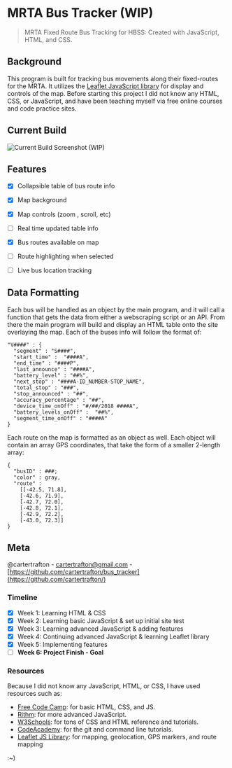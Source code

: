 # MRTA Bus Tracker (WIP)
>MRTA Fixed Route Bus Tracking for HBSS: Created with JavaScript, HTML, and CSS.

## Background
This program is built for tracking bus movements along their fixed-routes for the MRTA.
It utilizes the [Leaflet JavaScript library](https://github.com/Leaflet/Leaflet)
for display and controls of the map. Before starting this project I did not know any HTML, CSS, or JavaScript, and have been teaching myself via free online courses and code practice sites.

## Current Build
![Current Build Screenshot (WIP)](https://i.imgur.com/6K9sdfF.png)

## Features
- [x] Collapsible table of bus route info
- [x] Map background
- [x] Map controls (zoom , scroll, etc)
- [ ] Real time updated table info
- [x] Bus routes available on map
- [ ] Route highlighting when selected
- [ ] Live bus location tracking


## Data Formatting
Each bus will be handled as an object by the main program, and it will call a function that gets the data from either a webscraping script or an API. From there the main program will build and display an HTML table onto the site overlaying the map. Each of the buses info will follow the format of:

```
"V####" : {
  "segment" : "S####",
  "start_time" :  "####A",
  "end_time" : "####P",
  "last_announce" : "####A",
  "battery_level" : "##%",
  "next_stop" : "####A-ID_NUMBER-STOP_NAME",
  "total_stop" : "###",
  "stop_announced" : "##",
  "accuracy_percentage" : "##",
  "device_time_onOff" : "#/##/2018 ####A",
  "battery_levels_onOff" :  "##%",
  "segment_time_onOff" : "####A"
}
```

Each route on the map is formatted as an object as well. Each object will contain an array GPS coordinates, that take the form of a smaller 2-length array:

```
{
  "busID" : ###;
  "color" : gray,
  "route" :
    [[-42.5, 71.8],
  	[-42.6, 71.9],
  	[-42.7, 72.0],
  	[-42.8, 72.1],
  	[-42.9, 72.2],
  	[-43.0, 72.3]]
}
```


## Meta
@cartertrafton - cartertrafton@gmail.com - [https://github.com/cartertrafton/bus_tracker](https://github.com/cartertrafton/)

### Timeline
- [x] Week 1: Learning HTML & CSS
- [x] Week 2: Learning basic JavaScript & set up initial site test
- [x] Week 3: Learning advanced JavaScript & adding features
- [x] Week 4: Continuing advanced JavaScript & learning Leaflet
library
- [x] Week 5: Implementing features
- [ ] **Week 6: Project Finish - Goal**

### Resources
Because I did not know any JavaScript, HTML, or CSS, I have used resources such as:
- [Free Code Camp](https://learn.freecodecamp.org): for basic HTML, CSS, and JS.
- [Rithm](https://www.rithmschool.com/courses): for more advanced JavaScript.
- [W3Schools](https://www.w3schools.com/default.asp): for tons of CSS and HTML reference and tutorials.
- [CodeAcademy](https://www.codecademy.com): for the git and command line tutorials.
- [Leaflet JS Library](https://leafletjs.com/reference-1.3.2.html): for mapping, geolocation, GPS markers, and route mapping

:~)
